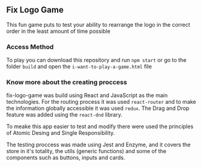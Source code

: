 ## Fix Logo Game

This fun game puts to test your ability to rearrange the logo in the correct order in the least amount of time possible

### Access Method

To play you can download this repository and run `npm start` or go to the folder `build` and open the `i-want-to-play-a-game.html` file 


### Know more about the creating proccess

fix-logo-game was build using React and JavaScript as the main technologies. For the routing process it was used `react-router` and to make the information globally accessible it was used `redux`.
The Drag and Drop feature was added using the `react-dnd` library.

To meake this app easier to test and modify there were used the principles of Atomic Desing and Single Responsibility.

The testing proccess was made using Jest and Enzyme, and it covers the store in it's totality, the utils (generic functions) and some of the components such as buttons, inputs and cards. 

